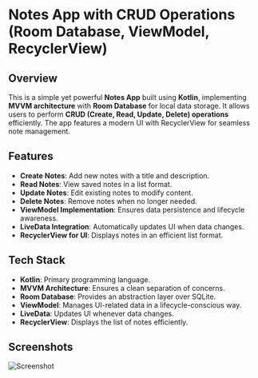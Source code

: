 # Notes App with CRUD Operations (Room Database, ViewModel, RecyclerView)

## Overview
This is a simple yet powerful **Notes App** built using **Kotlin**, implementing **MVVM architecture** with **Room Database** for local data storage. It allows users to perform **CRUD (Create, Read, Update, Delete) operations** efficiently. The app features a modern UI with RecyclerView for seamless note management.

## Features
- **Create Notes**: Add new notes with a title and description.
- **Read Notes**: View saved notes in a list format.
- **Update Notes**: Edit existing notes to modify content.
- **Delete Notes**: Remove notes when no longer needed.
- **ViewModel Implementation**: Ensures data persistence and lifecycle awareness.
- **LiveData Integration**: Automatically updates UI when data changes.
- **RecyclerView for UI**: Displays notes in an efficient list format.

## Tech Stack
- **Kotlin**: Primary programming language.
- **MVVM Architecture**: Ensures a clean separation of concerns.
- **Room Database**: Provides an abstraction layer over SQLite.
- **ViewModel**: Manages UI-related data in a lifecycle-conscious way.
- **LiveData**: Updates UI whenever data changes.
- **RecyclerView**: Displays the list of notes efficiently.

## Screenshots
![Screenshot](AS1.png)
